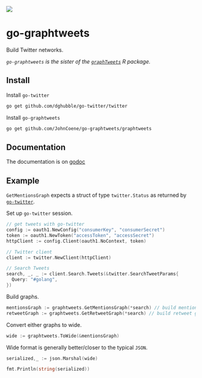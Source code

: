 [![](https://img.shields.io/badge/godoc-reference-5272B4.svg?style=flat-square)](https://godoc.org/github.com/JohnCoene/go-graphtweets/graphtweets)

# go-graphtweets

Build Twitter networks. 

_`go-graphtweets` is the sister of the [`graphTweets`](https://github.com/JohnCoene/graphTweets) R package._

## Install

Install `go-twitter`

```bash
go get github.com/dghubble/go-twitter/twitter
```

Install `go-graphtweets`

```bash
go get github.com/JohnCoene/go-graphtweets/graphtweets
```

## Documentation

The documentation is on [godoc](https://godoc.org/github.com/JohnCoene/go-graphtweets/graphtweets)

## Example

`GetMentionsGraph` expects a struct of type `twitter.Status` as returned by [`go-twitter`](https://github.com/dghubble/go-twitter).

Set up `go-twitter` session.

```go
// get tweets with go-twitter
config := oauth1.NewConfig("consumerKey", "consumerSecret")
token := oauth1.NewToken("accessToken", "accessSecret")
httpClient := config.Client(oauth1.NoContext, token)

// Twitter client
client := twitter.NewClient(httpClient)

// Search Tweets
search, _, _ := client.Search.Tweets(&twitter.SearchTweetParams{
  Query: "#golang",
})
```

Build graphs.

```go
mentionsGraph := graphtweets.GetMentionsGraph(*search) // build mentions graph
retweetGraph := graphtweets.GetRetweetGraph(*search) // build retweet graph
```

Convert either graphs to wide.

```go
wide := graphtweets.ToWide(&mentionsGraph)
```

Wide format is generally better/closer to the typical `JSON`.

```go
serialized,_ := json.Marshal(wide)

fmt.Println(string(serialized))
```
